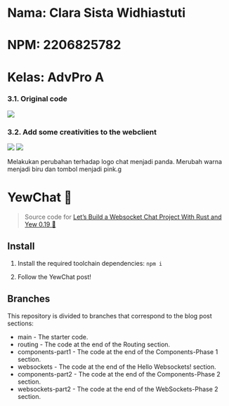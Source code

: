 # Nama: Clara Sista Widhiastuti
# NPM: 2206825782
# Kelas: AdvPro A

### 3.1. Original code
![](https://imgur.com/TsHSgdW.jpg)

### 3.2. Add some creativities to the webclient
![](https://imgur.com/kRsT9c2.jpg)
![](https://imgur.com/zKASHds.jpg)

Melakukan perubahan terhadap logo chat menjadi panda. Merubah warna menjadi biru dan tombol menjadi pink.g



# YewChat 💬

> Source code for [Let’s Build a Websocket Chat Project With Rust and Yew 0.19 🦀](https://fsjohnny.medium.com/lets-build-a-websockets-project-with-rust-and-yew-0-19-60720367399f)

## Install

1. Install the required toolchain dependencies:
   ```npm i```

2. Follow the YewChat post!

## Branches

This repository is divided to branches that correspond to the blog post sections:

* main - The starter code.
* routing - The code at the end of the Routing section.
* components-part1 - The code at the end of the Components-Phase 1 section.
* websockets - The code at the end of the Hello Websockets! section.
* components-part2 - The code at the end of the Components-Phase 2 section.
* websockets-part2 - The code at the end of the WebSockets-Phase 2 section.
